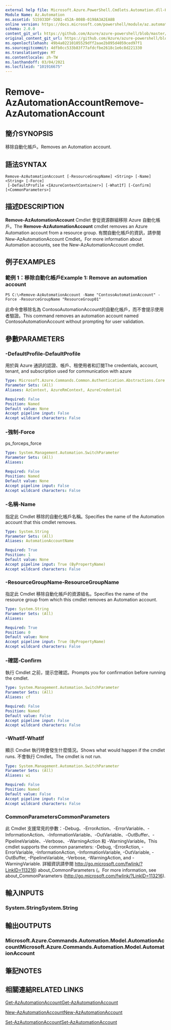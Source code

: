 ```yaml
---
external help file: Microsoft.Azure.PowerShell.Cmdlets.Automation.dll-Help.xml
Module Name: Az.Automation
ms.assetid: 515933DF-5DB1-452A-808B-0198A3A2EA8B
online version: https://docs.microsoft.com/powershell/module/az.automation/remove-azautomationaccount
schema: 2.0.0
content_git_url: https://github.com/Azure/azure-powershell/blob/master/src/Automation/Automation/help/Remove-AzAutomationAccount.md
original_content_git_url: https://github.com/Azure/azure-powershell/blob/master/src/Automation/Automation/help/Remove-AzAutomationAccount.md
ms.openlocfilehash: 49b4a02210105529dff2aae2b895d4059ced97f1
ms.sourcegitcommit: 4dfb0cc533b83f77afdcfbe2618c1e6c8d221330
ms.translationtype: MT
ms.contentlocale: zh-TW
ms.lasthandoff: 03/04/2021
ms.locfileid: "101916675"
---
```

# <span data-ttu-id="8e697-101">Remove-AzAutomationAccount</span><span class="sxs-lookup"><span data-stu-id="8e697-101">Remove-AzAutomationAccount</span></span>

## <span data-ttu-id="8e697-102">簡介</span><span class="sxs-lookup"><span data-stu-id="8e697-102">SYNOPSIS</span></span>
<span data-ttu-id="8e697-103">移除自動化帳戶。</span><span class="sxs-lookup"><span data-stu-id="8e697-103">Removes an Automation account.</span></span>

## <span data-ttu-id="8e697-104">語法</span><span class="sxs-lookup"><span data-stu-id="8e697-104">SYNTAX</span></span>

```
Remove-AzAutomationAccount [-ResourceGroupName] <String> [-Name] <String> [-Force]
 [-DefaultProfile <IAzureContextContainer>] [-WhatIf] [-Confirm] [<CommonParameters>]
```

## <span data-ttu-id="8e697-105">描述</span><span class="sxs-lookup"><span data-stu-id="8e697-105">DESCRIPTION</span></span>
<span data-ttu-id="8e697-106">**Remove-AzAutomationAccount** Cmdlet 會從資源群組移除 Azure 自動化帳戶。</span><span class="sxs-lookup"><span data-stu-id="8e697-106">The **Remove-AzAutomationAccount** cmdlet removes an Azure Automation account from a resource group.</span></span>
<span data-ttu-id="8e697-107">有關自動化帳戶的資訊，請參閱 New-AzAutomationAccount Cmdlet。</span><span class="sxs-lookup"><span data-stu-id="8e697-107">For more information about Automation accounts, see the New-AzAutomationAccount cmdlet.</span></span>

## <span data-ttu-id="8e697-108">例子</span><span class="sxs-lookup"><span data-stu-id="8e697-108">EXAMPLES</span></span>

### <span data-ttu-id="8e697-109">範例 1：移除自動化帳戶</span><span class="sxs-lookup"><span data-stu-id="8e697-109">Example 1: Remove an automation account</span></span>
```
PS C:\>Remove-AzAutomationAccount -Name "ContosoAutomationAccount" -Force -ResourceGroupName "ResourceGroup01"
```

<span data-ttu-id="8e697-110">此命令會移除名為 ContosoAutomationAccount的自動化帳戶，而不會提示使用者驗證。</span><span class="sxs-lookup"><span data-stu-id="8e697-110">This command removes an automation account named ContosoAutomationAccount without prompting for user validation.</span></span>

## <span data-ttu-id="8e697-111">參數</span><span class="sxs-lookup"><span data-stu-id="8e697-111">PARAMETERS</span></span>

### <span data-ttu-id="8e697-112">-DefaultProfile</span><span class="sxs-lookup"><span data-stu-id="8e697-112">-DefaultProfile</span></span>
<span data-ttu-id="8e697-113">用於與 Azure 通訊的認證、帳戶、租使用者和訂閱</span><span class="sxs-lookup"><span data-stu-id="8e697-113">The credentials, account, tenant, and subscription used for communication with azure</span></span>

```yaml
Type: Microsoft.Azure.Commands.Common.Authentication.Abstractions.Core.IAzureContextContainer
Parameter Sets: (All)
Aliases: AzContext, AzureRmContext, AzureCredential

Required: False
Position: Named
Default value: None
Accept pipeline input: False
Accept wildcard characters: False
```

### <span data-ttu-id="8e697-114">-強制</span><span class="sxs-lookup"><span data-stu-id="8e697-114">-Force</span></span>
<span data-ttu-id="8e697-115">ps_force</span><span class="sxs-lookup"><span data-stu-id="8e697-115">ps_force</span></span>

```yaml
Type: System.Management.Automation.SwitchParameter
Parameter Sets: (All)
Aliases:

Required: False
Position: Named
Default value: None
Accept pipeline input: False
Accept wildcard characters: False
```

### <span data-ttu-id="8e697-116">-名稱</span><span class="sxs-lookup"><span data-stu-id="8e697-116">-Name</span></span>
<span data-ttu-id="8e697-117">指定此 Cmdlet 移除的自動化帳戶名稱。</span><span class="sxs-lookup"><span data-stu-id="8e697-117">Specifies the name of the Automation account that this cmdlet removes.</span></span>

```yaml
Type: System.String
Parameter Sets: (All)
Aliases: AutomationAccountName

Required: True
Position: 1
Default value: None
Accept pipeline input: True (ByPropertyName)
Accept wildcard characters: False
```

### <span data-ttu-id="8e697-118">-ResourceGroupName</span><span class="sxs-lookup"><span data-stu-id="8e697-118">-ResourceGroupName</span></span>
<span data-ttu-id="8e697-119">指定此 Cmdlet 移除自動化帳戶的資源組名。</span><span class="sxs-lookup"><span data-stu-id="8e697-119">Specifies the name of the resource group from which this cmdlet removes an Automation account.</span></span>

```yaml
Type: System.String
Parameter Sets: (All)
Aliases:

Required: True
Position: 0
Default value: None
Accept pipeline input: True (ByPropertyName)
Accept wildcard characters: False
```

### <span data-ttu-id="8e697-120">-確認</span><span class="sxs-lookup"><span data-stu-id="8e697-120">-Confirm</span></span>
<span data-ttu-id="8e697-121">執行 Cmdlet 之前，提示您確認。</span><span class="sxs-lookup"><span data-stu-id="8e697-121">Prompts you for confirmation before running the cmdlet.</span></span>

```yaml
Type: System.Management.Automation.SwitchParameter
Parameter Sets: (All)
Aliases: cf

Required: False
Position: Named
Default value: False
Accept pipeline input: False
Accept wildcard characters: False
```

### <span data-ttu-id="8e697-122">-WhatIf</span><span class="sxs-lookup"><span data-stu-id="8e697-122">-WhatIf</span></span>
<span data-ttu-id="8e697-123">顯示 Cmdlet 執行時會發生什麼情況。</span><span class="sxs-lookup"><span data-stu-id="8e697-123">Shows what would happen if the cmdlet runs.</span></span>
<span data-ttu-id="8e697-124">不會執行 Cmdlet。</span><span class="sxs-lookup"><span data-stu-id="8e697-124">The cmdlet is not run.</span></span>

```yaml
Type: System.Management.Automation.SwitchParameter
Parameter Sets: (All)
Aliases: wi

Required: False
Position: Named
Default value: False
Accept pipeline input: False
Accept wildcard characters: False
```

### <span data-ttu-id="8e697-125">CommonParameters</span><span class="sxs-lookup"><span data-stu-id="8e697-125">CommonParameters</span></span>
<span data-ttu-id="8e697-126">此 Cmdlet 支援常見的參數：-Debug、-ErrorAction、-ErrorVariable、-InformationAction、-InformationVariable、-OutVariable、-OutBuffer、-PipelineVariable、-Verbose、-WarningAction 和 -WarningVariable。</span><span class="sxs-lookup"><span data-stu-id="8e697-126">This cmdlet supports the common parameters: -Debug, -ErrorAction, -ErrorVariable, -InformationAction, -InformationVariable, -OutVariable, -OutBuffer, -PipelineVariable, -Verbose, -WarningAction, and -WarningVariable.</span></span> <span data-ttu-id="8e697-127">詳細資訊請參閱 http://go.microsoft.com/fwlink/?LinkID=113216) about_CommonParameters (。</span><span class="sxs-lookup"><span data-stu-id="8e697-127">For more information, see about_CommonParameters (http://go.microsoft.com/fwlink/?LinkID=113216).</span></span>

## <span data-ttu-id="8e697-128">輸入</span><span class="sxs-lookup"><span data-stu-id="8e697-128">INPUTS</span></span>

### <span data-ttu-id="8e697-129">System.String</span><span class="sxs-lookup"><span data-stu-id="8e697-129">System.String</span></span>

## <span data-ttu-id="8e697-130">輸出</span><span class="sxs-lookup"><span data-stu-id="8e697-130">OUTPUTS</span></span>

### <span data-ttu-id="8e697-131">Microsoft.Azure.Commands.Automation.Model.AutomationAccount</span><span class="sxs-lookup"><span data-stu-id="8e697-131">Microsoft.Azure.Commands.Automation.Model.AutomationAccount</span></span>

## <span data-ttu-id="8e697-132">筆記</span><span class="sxs-lookup"><span data-stu-id="8e697-132">NOTES</span></span>

## <span data-ttu-id="8e697-133">相關連結</span><span class="sxs-lookup"><span data-stu-id="8e697-133">RELATED LINKS</span></span>

[<span data-ttu-id="8e697-134">Get-AzAutomationAccount</span><span class="sxs-lookup"><span data-stu-id="8e697-134">Get-AzAutomationAccount</span></span>](./Get-AzAutomationAccount.md)

[<span data-ttu-id="8e697-135">New-AzAutomationAccount</span><span class="sxs-lookup"><span data-stu-id="8e697-135">New-AzAutomationAccount</span></span>](./New-AzAutomationAccount.md)

[<span data-ttu-id="8e697-136">Set-AzAutomationAccount</span><span class="sxs-lookup"><span data-stu-id="8e697-136">Set-AzAutomationAccount</span></span>](./Set-AzAutomationAccount.md)


